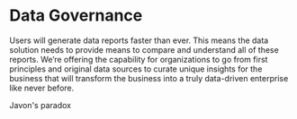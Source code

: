 # Data Governance

Users will generate data reports faster than ever. This means the data solution needs to provide means to compare and understand all of these reports. We’re offering the capability for organizations to go from first principles and original data sources to curate unique insights for the business that will transform the business into a truly data-driven enterprise like never before.



Javon's paradox
